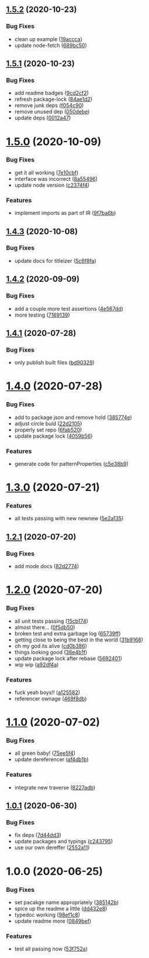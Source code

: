 ## [1.5.2](https://github.com/json-schema-tools/transpiler/compare/1.5.1...1.5.2) (2020-10-23)


### Bug Fixes

* clean up example ([19accca](https://github.com/json-schema-tools/transpiler/commit/19accca693089cf778c1758fd9cc9ba32ab8571f))
* update node-fetch ([689bc50](https://github.com/json-schema-tools/transpiler/commit/689bc502502c25357d4e6497bccc3691d5cd7b51))

## [1.5.1](https://github.com/json-schema-tools/transpiler/compare/1.5.0...1.5.1) (2020-10-23)


### Bug Fixes

* add readme badges ([9cd2cf2](https://github.com/json-schema-tools/transpiler/commit/9cd2cf2296637ae4b67515b06a880e936a903f95))
* refresh package-lock ([84ae1d2](https://github.com/json-schema-tools/transpiler/commit/84ae1d269c860e34beb95a7bc9995afceea5760c))
* remove junk deps ([f054c90](https://github.com/json-schema-tools/transpiler/commit/f054c90ff40132f62b9de33fd5609f79f4718b37))
* remove unused dep ([050debe](https://github.com/json-schema-tools/transpiler/commit/050debec6e11b84552f67107fae0fbfc645739af))
* update deps ([0012a47](https://github.com/json-schema-tools/transpiler/commit/0012a473684a2abdbb21923a3f993e1080d2ddb0))

# [1.5.0](https://github.com/json-schema-tools/transpiler/compare/1.4.3...1.5.0) (2020-10-09)


### Bug Fixes

* get it all working ([7e10cbf](https://github.com/json-schema-tools/transpiler/commit/7e10cbff62765ad5b9ee661307ac295cc5cd71af))
* interface was incorrect ([8a55496](https://github.com/json-schema-tools/transpiler/commit/8a55496547e671b24747dc73fce00a5ae25d59af))
* update node version ([c2374f4](https://github.com/json-schema-tools/transpiler/commit/c2374f4f5eb7b8752fab6c7ebc3e01e890264cc5))


### Features

* implement imports as part of IR ([9f7ba6b](https://github.com/json-schema-tools/transpiler/commit/9f7ba6bfd07f70f4044279cf65cdd8274408b84b))

## [1.4.3](https://github.com/json-schema-tools/transpiler/compare/1.4.2...1.4.3) (2020-10-08)


### Bug Fixes

* update docs for titleizer ([5c6f8fa](https://github.com/json-schema-tools/transpiler/commit/5c6f8fab79207b4aa597a06e8f3dfb759c7166ae))

## [1.4.2](https://github.com/json-schema-tools/transpiler/compare/1.4.1...1.4.2) (2020-09-09)


### Bug Fixes

* add a couple more test assertions ([4e567dd](https://github.com/json-schema-tools/transpiler/commit/4e567dda33a1e81a74893e71c017b8b5aeb1f6bf))
* more testing ([7169139](https://github.com/json-schema-tools/transpiler/commit/7169139a21a9aac9c75db4c75e0c2d9b0f2ea804))

## [1.4.1](https://github.com/json-schema-tools/transpiler/compare/1.4.0...1.4.1) (2020-07-28)


### Bug Fixes

* only publish built files ([bd90329](https://github.com/json-schema-tools/transpiler/commit/bd9032975b4db6d5b02f22c890943c2aed1ae749))

# [1.4.0](https://github.com/json-schema-tools/transpiler/compare/1.3.0...1.4.0) (2020-07-28)


### Bug Fixes

* add to package json and remove hold ([385774e](https://github.com/json-schema-tools/transpiler/commit/385774e0f60983acfd66b64d9ae5c38df75f1245))
* adjust circle buld ([22d2105](https://github.com/json-schema-tools/transpiler/commit/22d2105c656ed4cd2aa11474bfe4186a8434a6c7))
* properly set repo ([6fab520](https://github.com/json-schema-tools/transpiler/commit/6fab520f7c8460ac4ead65d5741192fc2d68cd08))
* update package lock ([4059b56](https://github.com/json-schema-tools/transpiler/commit/4059b564dacfabe149caaee6e4e062dccc80b5ad))


### Features

* generate code for patternProperties ([c5e38b9](https://github.com/json-schema-tools/transpiler/commit/c5e38b9e6feaaea34e334a314224f21ff5681685))

# [1.3.0](https://github.com/json-schema-tools/transpiler/compare/1.2.1...1.3.0) (2020-07-21)


### Features

* all tests passing with new newnew ([5e2a135](https://github.com/json-schema-tools/transpiler/commit/5e2a135196a39060e93761713f2a3ccd78728e5f))

## [1.2.1](https://github.com/json-schema-tools/transpiler/compare/1.2.0...1.2.1) (2020-07-20)


### Bug Fixes

* add mode docs ([82d2774](https://github.com/json-schema-tools/transpiler/commit/82d277411906d9867aa8d27468e45b524be956c0))

# [1.2.0](https://github.com/json-schema-tools/transpiler/compare/1.1.0...1.2.0) (2020-07-20)


### Bug Fixes

* all unit tests passing ([15cb174](https://github.com/json-schema-tools/transpiler/commit/15cb174fa8d910424aaa1efcca11bae6a0932e9c))
* almost there... ([0f5db50](https://github.com/json-schema-tools/transpiler/commit/0f5db5041fdf458ee4d3a356bb2b50bfc1c44767))
* broken test and extra garbage log ([65739ff](https://github.com/json-schema-tools/transpiler/commit/65739ff355159d5f67907517d40f238a36174838))
* getting close to being the best in the world ([31b9168](https://github.com/json-schema-tools/transpiler/commit/31b9168253ba8a80a2c04ea146dc3938757c796a))
* oh my god its alive ([cd0b386](https://github.com/json-schema-tools/transpiler/commit/cd0b38693cab2755a149e4579ce5f2f907c9509c))
* things looking good ([36e4b1f](https://github.com/json-schema-tools/transpiler/commit/36e4b1f5a5d7d591c88146b2161d97086318bf2e))
* update package lock after rebase ([5692401](https://github.com/json-schema-tools/transpiler/commit/5692401b32cbbb561fb92bf1ce735a22544663b7))
* wip wip ([a92df4a](https://github.com/json-schema-tools/transpiler/commit/a92df4a8edee6bb9705d14da470ca57272e4dc76))


### Features

* fuck yeah boys!! ([a125582](https://github.com/json-schema-tools/transpiler/commit/a12558237b660f7fb95e3914525b4281d955406e))
* referencer ownage ([469f8db](https://github.com/json-schema-tools/transpiler/commit/469f8dbc23e310a9a14667c55a75e7846647cb90))

# [1.1.0](https://github.com/json-schema-tools/transpiler/compare/1.0.1...1.1.0) (2020-07-02)


### Bug Fixes

* all green baby! ([75ee5f4](https://github.com/json-schema-tools/transpiler/commit/75ee5f4109813a8a654be9f14492107a5612aa37))
* update dereferencer ([af4db1b](https://github.com/json-schema-tools/transpiler/commit/af4db1b06c44d0a76322f353afe07071fdc5ee35))


### Features

* integrate new traverse ([8227adb](https://github.com/json-schema-tools/transpiler/commit/8227adb50977eb1276a5c501c06ce3c098df25ed))

## [1.0.1](https://github.com/json-schema-tools/transpiler/compare/1.0.0...1.0.1) (2020-06-30)


### Bug Fixes

* fix deps ([7d44dd3](https://github.com/json-schema-tools/transpiler/commit/7d44dd30c58ac18d57b255b05032300cee61437f))
* update packages and typings ([c243795](https://github.com/json-schema-tools/transpiler/commit/c2437959a953f51acd4629022802e0f52d18a9ad))
* use our own dereffer ([2552a11](https://github.com/json-schema-tools/transpiler/commit/2552a11dd919c80dd20f581f8969af2f5e236008))

# 1.0.0 (2020-06-25)


### Bug Fixes

* set pacakge name appropriately ([385142b](https://github.com/json-schema-tools/transpiler/commit/385142b93ba0c95e3fb0ab1ce7fa795ffdb15aa3))
* spice up the readme a little ([dd432e8](https://github.com/json-schema-tools/transpiler/commit/dd432e8b3b88feca7f4170ac427aa3989fea1761))
* typedoc working ([98ef1c8](https://github.com/json-schema-tools/transpiler/commit/98ef1c83816a93b354c70b528c3b7c3be043d4f5))
* update readme more ([0849bef](https://github.com/json-schema-tools/transpiler/commit/0849bef4e4064a5befe1a19b41f925c9f2db20bd))


### Features

* test all passing now ([53f752a](https://github.com/json-schema-tools/transpiler/commit/53f752a4f0bb3eff5f0f8c48df63b0ab6b6fbb72))
